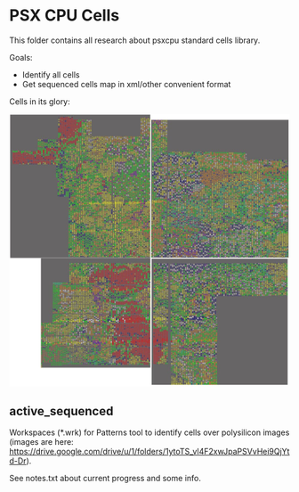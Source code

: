 # PSX CPU Cells

This folder contains all research about psxcpu standard cells library.

Goals:
- Identify all cells
- Get sequenced cells map in xml/other convenient format

Cells in its glory:

![psxcpu_cells_map_sm](psxcpu_cells_map_sm.jpg)

## active_sequenced

Workspaces (\*.wrk) for Patterns tool to identify cells over polysilicon images (images are here: https://drive.google.com/drive/u/1/folders/1ytoTS_vl4F2xwJpaPSVvHei9QjYtd-Dr).

See notes.txt about current progress and some info.

